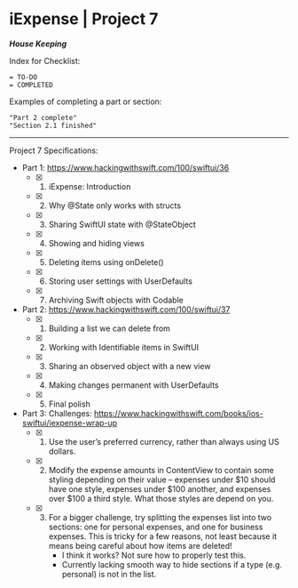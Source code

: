 #  iExpense | Project 7

***House Keeping***

Index for Checklist:

    = TO-DO
    = COMPLETED

Examples of completing a part or section:

    "Part 2 complete"
    "Section 2.1 finished"

______
Project 7 Specifications:

- Part 1: https://www.hackingwithswift.com/100/swiftui/36
    - [x] 1. iExpense: Introduction
    - [x] 2. Why @State only works with structs
    - [x] 3. Sharing SwiftUI state with @StateObject
    - [x] 4. Showing and hiding views
    - [x] 5. Deleting items using onDelete()
    - [x] 6. Storing user settings with UserDefaults
    - [x] 7. Archiving Swift objects with Codable

- Part 2: https://www.hackingwithswift.com/100/swiftui/37
    - [x] 1. Building a list we can delete from
    - [x] 2. Working with Identifiable items in SwiftUI
    - [x] 3. Sharing an observed object with a new view
    - [x] 4. Making changes permanent with UserDefaults
    - [x] 5. Final polish

- Part 3: Challenges: https://www.hackingwithswift.com/books/ios-swiftui/iexpense-wrap-up
    - [x] 1. Use the user’s preferred currency, rather than always using US dollars.
    - [x] 2. Modify the expense amounts in ContentView to contain some styling depending on their value – expenses under $10 should have one style, expenses under $100 another, and expenses over $100 a third style. What those styles are depend on you.
    - [x] 3. For a bigger challenge, try splitting the expenses list into two sections: one for personal expenses, and one for business expenses. This is tricky for a few reasons, not least because it means being careful about how items are deleted!
            - I think it works? Not sure how to properly test this.
            - Currently lacking smooth way to hide sections if a type (e.g. personal) is not in the list.
